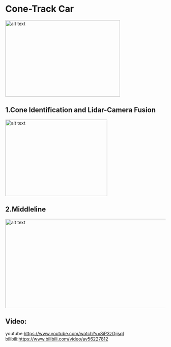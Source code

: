 # Cone-Track Car


 <img src="https://github.com/jiawenhulu/Cone-Track-Car/blob/master/image/1.jpg" alt="alt text" width="360" height="240">
 
## 1.Cone Identification and Lidar-Camera Fusion
 <img src="https://github.com/jiawenhulu/Cone-Track-Car/blob/master/image/3.png" alt="alt text" width="320" height="240">
 
## 2.Middleline
 <img src="https://github.com/jiawenhulu/Cone-Track-Car/blob/master/image/4.png" alt="alt text" width="640" height="280">
 
## Video:
 youtube:https://www.youtube.com/watch?v=8iP3zGjjsqI
 bilibili:https://www.bilibili.com/video/av56227812


